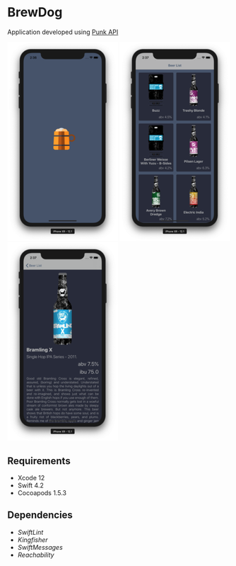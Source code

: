 # BrewDog

Application developed using [Punk API](https://punkapi.com)

<img src="screenshots/launch.png?raw=true" width="250"> <img src="screenshots/home.png?raw=true" width="250"> <img src="screenshots/detail.png?raw=true" width="250">

## Requirements

 - Xcode 12
 - Swift 4.2
 - Cocoapods 1.5.3

## Dependencies

 - *SwiftLint*
 - *Kingfisher*
 - *SwiftMessages*
 - *Reachability*
 
